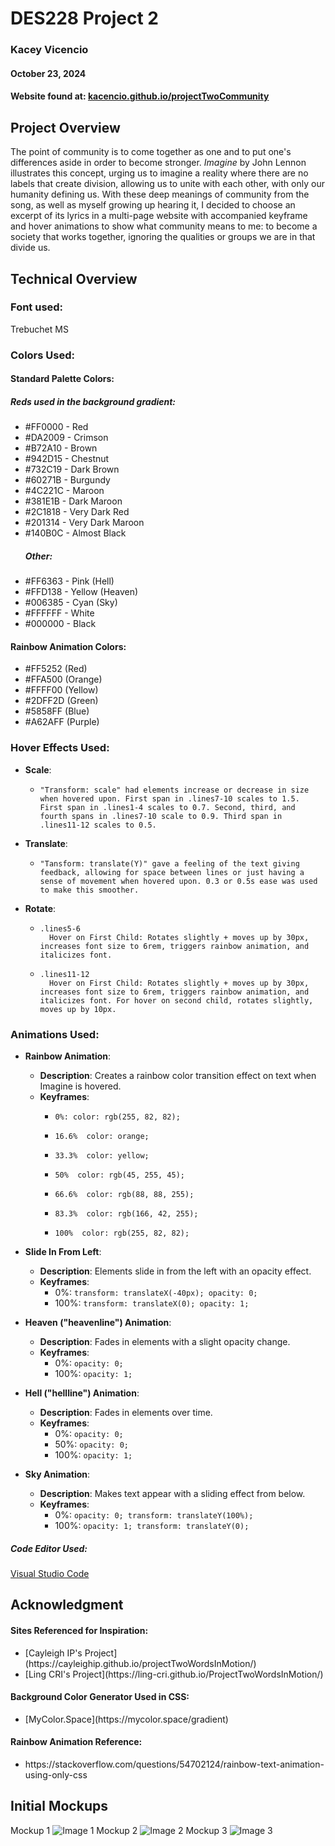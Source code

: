 

# DES228 Project 2
### Kacey Vicencio ###
#### October 23, 2024 #####
#### Website found at: [kacencio.github.io/projectTwoCommunity](https://kacencio.github.io/projectTwoCommunity/) ####

## Project Overview 
The point of community is to come together as one and to put one's differences aside in order to become stronger. *Imagine* by John Lennon illustrates this concept, urging us to imagine a reality where there are no labels that create division, allowing us to unite with each other, with only our humanity defining us. With these deep meanings of community from the song, as well as myself growing
up hearing it, I decided to choose an excerpt of its lyrics in a multi-page website with accompanied keyframe and hover animations to show what community means to me: to become a society that works together, ignoring the qualities or groups we are in that divide us.

## Technical Overview 

### Font used: 
Trebuchet MS 

### Colors Used:
#### Standard Palette Colors:
##### Reds used in the background gradient:
<ul>
<li>#FF0000 - Red</li>
<li>#DA2009 - Crimson</li>
<li>#B72A10 - Brown</li>
<li>#942D15 - Chestnut</li>
<li>#732C19 - Dark Brown</li>
<li>#60271B - Burgundy</li>
<li>#4C221C - Maroon</li>
<li>#381E1B - Dark Maroon</li>
<li>#2C1818 - Very Dark Red</li>
<li>#201314 - Very Dark Maroon</li>
<li>#140B0C - Almost Black</li>

##### Other:

<li>#FF6363 - Pink (Hell)</li>
<li>#FFD138 - Yellow (Heaven)</li>
<li>#006385 - Cyan (Sky)</li>
<li>#FFFFFF - White</li>
<li>#000000 - Black</li>
</ul>

#### Rainbow Animation Colors:
<ul>
<li>#FF5252 (Red)</li>
<li>#FFA500 (Orange)</li>
<li>#FFFF00 (Yellow)</li>
<li>#2DFF2D (Green)</li>
<li>#5858FF (Blue)</li>
<li>#A62AFF (Purple)</li>
</ul>

### Hover Effects Used: 

- **Scale**: 
    -     "Transform: scale" had elements increase or decrease in size when hovered upon. First span in .lines7-10 scales to 1.5. First span in .lines1-4 scales to 0.7. Second, third, and fourth spans in .lines7-10 scale to 0.9. Third span in .lines11-12 scales to 0.5.

- **Translate**: 
    -     "Tansform: translate(Y)" gave a feeling of the text giving feedback, allowing for space between lines or just having a sense of movement when hovered upon. 0.3 or 0.5s ease was used to make this smoother.

- **Rotate**: 
    -     .lines5-6
            Hover on First Child: Rotates slightly + moves up by 30px, increases font size to 6rem, triggers rainbow animation, and italicizes font.
    -     .lines11-12
            Hover on First Child: Rotates slightly + moves up by 30px, increases font size to 6rem, triggers rainbow animation, and italicizes font. For hover on second child, rotates slightly, moves up by 10px.


### Animations Used: 
- **Rainbow Animation**: 
  - **Description**: Creates a rainbow color transition effect on text when Imagine is hovered.
  - **Keyframes**:
    -     0%: color: rgb(255, 82, 82);
    -     16.6%  color: orange; 
    -     33.3%  color: yellow; 
    -     50%  color: rgb(45, 255, 45); 
    -     66.6%  color: rgb(88, 88, 255); 
    -     83.3%  color: rgb(166, 42, 255);
    -     100%  color: rgb(255, 82, 82); 

- **Slide In From Left**:
  - **Description**: Elements slide in from the left with an opacity effect.
  - **Keyframes**:
    - 0%: `transform: translateX(-40px); opacity: 0;`
    - 100%: `transform: translateX(0); opacity: 1;`

- **Heaven ("heavenline") Animation**:
  - **Description**: Fades in elements with a slight opacity change.
  - **Keyframes**:
    - 0%: `opacity: 0;`
    - 100%: `opacity: 1;`

- **Hell ("hellline") Animation**:
  - **Description**: Fades in elements over time.
  - **Keyframes**:
    - 0%: `opacity: 0;`
    - 50%: `opacity: 0;`
    - 100%: `opacity: 1;`

- **Sky Animation**:
  - **Description**: Makes text appear with a sliding effect from below.
  - **Keyframes**:
    - 0%: `opacity: 0; transform: translateY(100%);`
    - 100%: `opacity: 1; transform: translateY(0);`

##### Code Editor Used: #####
[Visual Studio Code](https://code.visualstudio.com/)

## Acknowledgment
#### Sites Referenced for Inspiration: ####
<ul>
    <li>[Cayleigh IP's Project](https://cayleighip.github.io/projectTwoWordsInMotion/)</li>
    <li>[Ling CRI's Project](https://ling-cri.github.io/ProjectTwoWordsInMotion/)</li>
</ul>

#### Background Color Generator Used in CSS: ####
<ul>
    <li>[MyColor.Space](https://mycolor.space/gradient)</li>
</ul>

#### Rainbow Animation Reference: ####
<ul>
    <li>https://stackoverflow.com/questions/54702124/rainbow-text-animation-using-only-css</li>
</ul>

## Initial Mockups
Mockup 1
![Image 1](README%20imgs/mockup1.png)
Mockup 2
![Image 2](README%20imgs/mockup2.png)
Mockup 3
![Image 3](README%20imgs/mockup3.png)
